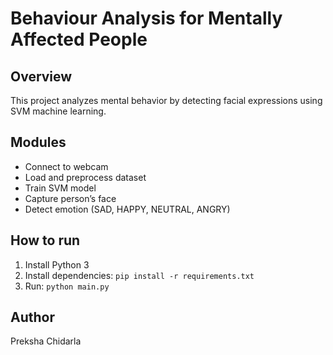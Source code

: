 # Behaviour Analysis for Mentally Affected People

## Overview
This project analyzes mental behavior by detecting facial expressions using SVM machine learning.

## Modules
- Connect to webcam
- Load and preprocess dataset
- Train SVM model
- Capture person’s face
- Detect emotion (SAD, HAPPY, NEUTRAL, ANGRY)

## How to run
1. Install Python 3
2. Install dependencies: `pip install -r requirements.txt`
3. Run: `python main.py`

## Author
Preksha Chidarla
